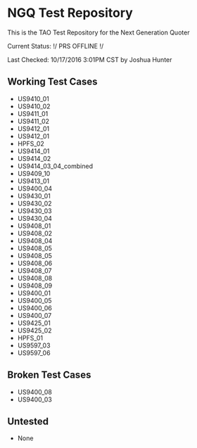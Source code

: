 # NGQ Test Repository
This is the TAO Test Repository for the Next Generation Quoter

Current Status: \!/ PRS OFFLINE \!/

Last Checked: 10/17/2016 3:01PM CST by Joshua Hunter

## Working Test Cases
* US9410_01
* US9410_02
* US9411_01
* US9411_02
* US9412_01
* US9412_01
* HPFS_02
* US9414_01
* US9414_02
* US9414_03_04_combined
* US9409_10
* US9413_01
* US9400_04
* US9430_01
* US9430_02
* US9430_03
* US9430_04
* US9408_01
* US9408_02
* US9408_04
* US9408_05
* US9408_05
* US9408_06
* US9408_07
* US9408_08
* US9408_09
* US9400_01
* US9400_05
* US9400_06
* US9400_07
* US9425_01
* US9425_02
* HPFS_01
* US9597_03
* US9597_06

## Broken Test Cases
* US9400_08
* US9400_03

## Untested
* None
